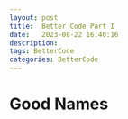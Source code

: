 ```yaml
---
layout: post
title:  Better Code Part I
date:   2023-08-22 16:40:16
description: 
tags: BetterCode
categories: BetterCode
---
```


# Good Names
